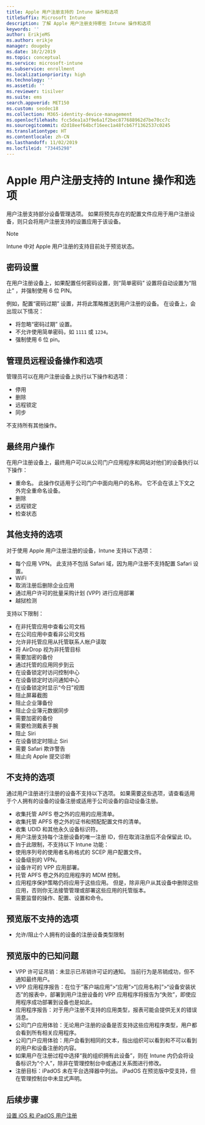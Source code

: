 ```yaml
---
title: Apple 用户注册支持的 Intune 操作和选项
titleSuffix: Microsoft Intune
description: 了解 Apple 用户注册支持哪些 Intune 操作和选项
keywords: ''
author: ErikjeMS
ms.author: erikje
manager: dougeby
ms.date: 10/2/2019
ms.topic: conceptual
ms.service: microsoft-intune
ms.subservice: enrollment
ms.localizationpriority: high
ms.technology: ''
ms.assetid: ''
ms.reviewer: tisilver
ms.suite: ems
search.appverid: MET150
ms.custom: seodec18
ms.collection: M365-identity-device-management
ms.openlocfilehash: fcc5dea1a3f9e6a1f2bec877688962d7be70cc7c
ms.sourcegitcommit: d2d18eef64bcf16eec1a48fcb67f1362537c0245
ms.translationtype: HT
ms.contentlocale: zh-CN
ms.lasthandoff: 11/02/2019
ms.locfileid: "73445298"
---
```

# <a name="intune-actions-and-options-supported-with-apple-user-enrollment"></a>Apple 用户注册支持的 Intune 操作和选项

用户注册支持部分设备管理选项。 如果将预先存在的配置文件应用于用户注册设备，则只会将用户注册支持的设置应用于该设备。

> [!NOTE]
> Intune 中对 Apple 用户注册的支持目前处于预览状态。

## <a name="password-settings"></a>密码设置

在用户注册设备上，如果配置任何密码设置，则“简单密码”  设置将自动设置为“阻止”  ，并强制使用 6 位 PIN。

例如，配置“密码过期”  设置，并将此策略推送到用户注册的设备。 在设备上，会出现以下情况：
- 将忽略“密码过期”  设置。
- 不允许使用简单密码，如 `1111` 或 `1234`。
- 强制使用 6 位 pin。

## <a name="administrator-remote-device-actions-and-options"></a>管理员远程设备操作和选项
管理员可以在用户注册设备上执行以下操作和选项：
- 停用
- 删除
- 远程锁定
- 同步

不支持所有其他操作。

## <a name="end-user-actions"></a>最终用户操作
在用户注册设备上，最终用户可以从公司门户应用程序和网站对他们的设备执行以下操作：
- 重命名。 此操作仅适用于公司门户中面向用户的名称。 它不会在该上下文之外完全重命名设备。
- 删除
- 远程锁定
- 检查状态

## <a name="other-supported-options"></a>其他支持的选项

对于使用 Apple 用户注册注册的设备，Intune 支持以下选项：
- 每个应用 VPN。 此支持不包括 Safari 域，因为用户注册不支持配置 Safari 设置。
- WiFi 
- 取消注册后删除企业应用
- 通过用户许可的批量采购计划 (VPP) 进行应用部署
- 越狱检测

支持以下限制：
- 在非托管应用中查看公司文档
- 在公司应用中查看非公司文档
- 允许非托管应用从托管联系人帐户读取
- 将 AirDrop 视为非托管目标
- 需要加密的备份
- 通过托管的应用同步到云
- 在设备锁定时访问控制中心
- 在设备锁定时访问通知中心
- 在设备锁定时显示“今日”视图
- 阻止屏幕截图
- 阻止企业簿备份
- 阻止企业簿元数据同步
- 需要加密的备份
- 需要检测戴表手腕
- 阻止 Siri
- 在设备锁定时阻止 Siri
- 需要 Safari 欺诈警告
- 阻止向 Apple 提交诊断


## <a name="options-not-supported"></a>不支持的选项
通过用户注册进行注册的设备不支持以下选项。 如果需要这些选项，请查看适用于个人拥有的设备的设备注册或适用于公司设备的自动设备注册。
- 收集托管 APFS 卷之外的应用的应用清单。
- 收集托管 APFS 卷之外的证书和预配配置文件的清单。
- 收集 UDID 和其他永久设备标识符。
- 用户注册支持每个注册设备的唯一注册 ID，但在取消注册后不会保留此 ID。
- 由于此限制，不支持以下 Intune 功能：
- 使用序列号的使用者名称格式的 SCEP 用户配置文件。
- 设备级别的 VPN。
- 设备许可的 VPP 应用部署。
- 托管 APFS 卷之外的应用程序的 MDM 控制。
- 应用程序保护策略仍将应用于这些应用。 但是，除非用户从其设备中删除这些应用，否则你无法接管管理或部署这些应用的托管版本。
- 需要监督的操作、配置、设置和命令。 

## <a name="options-not-supported-in-preview"></a>预览版不支持的选项
- 允许/阻止个人拥有的设备的注册设备类型限制 

## <a name="known-issues-in-preview"></a>预览版中的已知问题
- VPP 许可证吊销：未显示已吊销许可证的通知。 当前行为是吊销成功，但不通知最终用户。 
- VPP 应用程序报告：在位于“客户端应用”>“应用”>“[应用名称]”>“设备安装状态”的报表中，部署到用户注册设备的 VPP 应用程序将报告为“失败”，即使应用程序成功部署到设备也是如此。 
- 应用程序报告：对于用户注册不支持的应用类型，报表可能会提供无关的错误消息。 
- 公司门户应用体验：无论用户注册的设备是否支持这些应用程序类型，用户都会看到所有相关应用程序。 
- 公司门户应用体验：用户会看到相同的文本，指出组织可以看到和不可以看到的用户和设备注册的内容。
- 如果用户在注册过程中选择“我的组织拥有此设备”，则在 Intune 内仍会将设备标识为“个人”，除非在管理控制台中或通过关系图进行修改。 
- 注册目标：iPadOS 未在平台选择器中列出。 iPadOS 在预览版中受支持，但在管理控制台中未显式声明。 


## <a name="next-steps"></a>后续步骤

[设置 iOS 和 iPadOS 用户注册](ios-user-enrollment.md)
